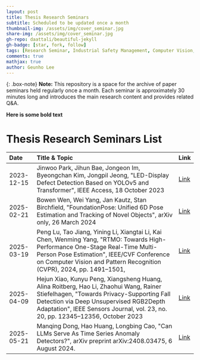 ```yaml
---
layout: post
title: Thesis Research Seminars
subtitle: Scheduled to be updated once a month
thumbnail-img: /assets/img/cover_seminar.jpg
share-img: /assets/img/cover_seminar.jpg
gh-repo: daattali/beautiful-jekyll
gh-badge: [star, fork, follow]
tags: [Research Seminar, Industrial Safety Management, Computer Vision, Data Augmentation, LLM]
comments: true
mathjax: true
author: Geunho Lee
---
```


{: .box-note}
**Note:** This repository is a space for the archive of paper seminars held regularly once a month. Each seminar is approximately 30 minutes long and introduces the main research content and provides related Q&A.

**Here is some bold text**

# Thesis Research Seminars List

| Date |Title & Topic | Link |
| :----------- |:-------------|:------|
| 2023-12-15 | Jinwoo Park, Jihun Bae, Jongeon Im, Byeongchan Kim, Jongpil Jeong, "LED-Display Defect Detection Based on YOLOv5 and Transformer",  IEEE Access,  18 October 2023 | [Link](https://ieeexplore.ieee.org/document/10287328/) |
| 2025-02-21 | Bowen Wen, Wei Yang, Jan Kautz, Stan Birchfield, "FoundationPose: Unified 6D Pose Estimation and Tracking of Novel Objects",  arXiv only,  26 March 2024 | [Link](https://youtu.be/iUBmHAUkpSE?si=sgR2riV6X4FUgMMH) |
| 2025-03-19 | Peng Lu, Tao Jiang, Yining Li, Xiangtai Li, Kai Chen, Wenming Yang, "RTMO: Towards High-Performance One-Stage Real-Time Multi-Person Pose Estimation", IEEE/CVF Conference on Computer Vision and Pattern Recognition (CVPR), 2024, pp. 1491–1501, | [Link](https://ieeexplore.ieee.org/document/10654887) |
| 2025-04-09 | Hejun Xiao, Kunyu Peng, Xiangsheng Huang, Alina Roitberg, Hao Li, Zhaohui Wang, Rainer Stiefelhagen, "Towards Privacy-Supporting Fall Detection via Deep Unsupervised RGB2Depth Adaptation", IEEE Sensors Journal, vol. 23, no. 20, pp. 12345–12356, October 2023 | [Link](https://ieeexplore.ieee.org/document/10299609) |
| 2025-05-21 | Manqing Dong, Hao Huang, Longbing Cao, "Can LLMs Serve As Time Series Anomaly Detectors?", arXiv preprint arXiv:2408.03475, 6 August 2024. | [Link](https://arxiv.org/abs/2408.03475) |

